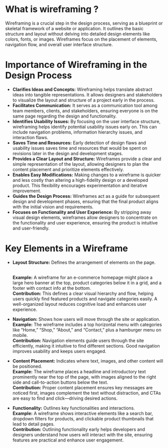 # What is wireframing ?

Wireframing is a crucial step in the design process, serving as a blueprint or skeletal framework of a website or application. It outlines the basic structure and layout without delving into detailed design elements like colors, fonts, or images. Wireframes focus on the placement of elements, navigation flow, and overall user interface structure.

# Importance of Wireframing in the Design Process
- **Clarifies Ideas and Concepts:** Wireframing helps translate abstract ideas into tangible representations. It allows designers and stakeholders to visualize the layout and structure of a project early in the process.
- **Facilitates Communication:** It serves as a communication tool among team members, clients, and stakeholders, ensuring everyone is on the same page regarding the design and functionality.
- **Identifies Usability Issues:** By focusing on the user interface structure, wireframing helps identify potential usability issues early on. This can include navigation problems, information hierarchy issues, and interaction flaws.
- **Saves Time and Resources:** Early detection of design flaws and usability issues saves time and resources that would be spent on revisions later in the design and development stages.
- **Provides a Clear Layout and Structure:** Wireframes provide a clear and simple representation of the layout, allowing designers to plan the content placement and prioritize elements effectively.
- **Enables Easy Modifications:** Making changes to a wireframe is quicker and less costly than altering a high-fidelity design or a developed product. This flexibility encourages experimentation and iterative improvement.
- **Guides the Design Process:** Wireframes act as a guide for subsequent design and development phases, ensuring that the final product aligns with the initial vision and requirements.
- **Focuses on Functionality and User Experience:** By stripping away visual design elements, wireframes allow designers to concentrate on the functionality and user experience, ensuring the product is intuitive and user-friendly.

# Key Elements in a Wireframe
- **Layout Structure:** Defines the arrangement of elements on the page.
  
  <br>**Example:** A wireframe for an e-commerce homepage might place a large hero banner at the top, product categories below it in a grid, and a footer with contact info at the bottom.
  <br>**Contribution:**
This defines a clear visual hierarchy and flow, helping users quickly find featured products and navigate categories easily. A well-organized layout reduces cognitive load and enhances user experience.

- **Navigation:** Shows how users will move through the site or application.
  <br>**Example:** The wireframe includes a top horizontal menu with categories like “Home,” “Shop,” “About,” and “Contact,” plus a hamburger menu on mobile.
 <br>**Contribution:** Navigation elements guide users through the site efficiently, making it intuitive to find different sections. Good navigation improves usability and keeps users engaged.
- **Content Placement:** Indicates where text, images, and other content will be positioned.
  <br>**Example:** The wireframe places a headline and introductory text prominently near the top of the page, with images aligned to the right side and call-to-action buttons below the text.
 <br>**Contribution:** Proper content placement ensures key messages are noticed first, images complement the text without distraction, and CTAs are easy to find and click—driving desired actions.
- **Functionality:** Outlines key functionalities and interactions.
  <br>**Example:** A wireframe shows interactive elements like a search bar, dropdown filters for products, and clickable product thumbnails that lead to detail pages.
  <br>**Contribution:** Outlining functionality early helps developers and designers understand how users will interact with the site, ensuring features are practical and enhance user engagement.
